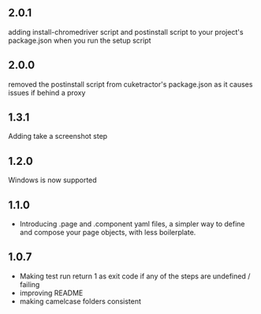 ## 2.0.1
adding install-chromedriver script and postinstall script to your project's package.json when you run the setup script

## 2.0.0
removed the postinstall script from cuketractor's package.json as it causes issues if behind a proxy

## 1.3.1
Adding take a screenshot step

## 1.2.0
Windows is now supported


## 1.1.0
* Introducing .page and .component yaml files, a simpler way to define and compose your page objects, with less boilerplate.


## 1.0.7
* Making test run return 1 as exit code if any of the steps are undefined / failing
* improving README
* making camelcase folders consistent
